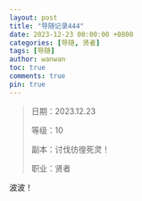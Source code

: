 ```yaml
---
layout: post
title: "导随记录444"
date: 2023-12-23 00:00:00 +0800
categories: [导随, 贤者]
tags: [导随]
author: wanwan
toc: true
comments: true
pin: true
---
```

> 日期：2023.12.23
>
> 等级：10
>
> 副本：讨伐彷徨死灵！
>
> 职业：贤者

波波！
